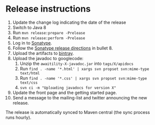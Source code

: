 
Release instructions
===============================================================================

1.  Update the change log indicating the date of the release
2.  Switch to Java 8
3.  Run `mvn release:prepare -Prelease`
4.  Run `mvn release:perform -Prelease`
5.  Log in to [Sonatype](https://oss.sonatype.org/).
6.  Follow the [Sonatype release directions](https://docs.sonatype.org/display/Repository/Sonatype+OSS+Maven+Repository+Usage+Guide) in bullet 8.
7.  Upload the artifacts to [bintray](http://bintray.com/).
8.  Upload the javadoc to googlecode:
    1.  Unzip the `awaitility-X-javadoc.jar` into `tags/X/apidocs`
    2.  Run `find . -name '*.html' | xargs svn propset svn:mime-type text/html`
    3.  Run `find . -name '*.css' | xargs svn propset svn:mime-type text/css`
    4.  `svn ci -m "Uploading javadocs for version X"`
9.  Update the front page and the getting started page.
10. Send a message to the mailing-list and twitter announcing the new release.

The release is automatically synced to Maven central (the sync process runs hourly).
